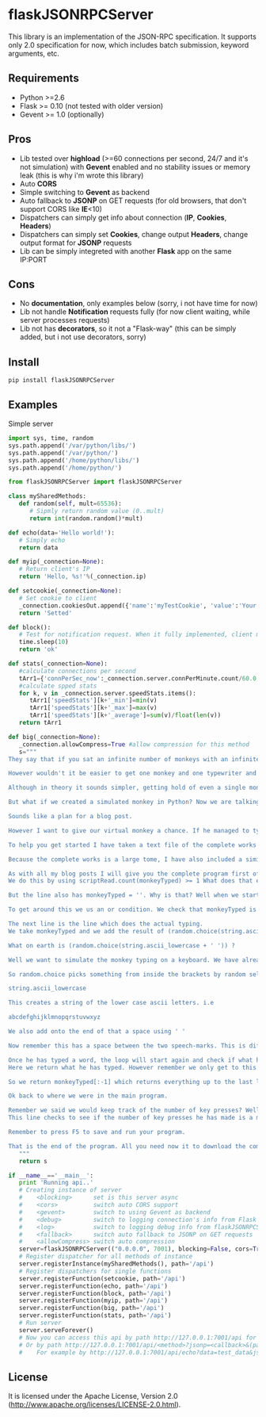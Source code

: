 # flaskJSONRPCServer
This library is an implementation of the JSON-RPC specification. It supports only 2.0 specification for now, which includes batch submission, keyword arguments, etc.

## Requirements
 - Python >=2.6
 - Flask >= 0.10 (not tested with older version)
 - Gevent >= 1.0 (optionally)

## Pros

 - Lib tested over **highload** (>=60 connections per second, 24/7 and it's not simulation) with **Gevent** enabled and no stability issues or memory leak (this is why i'm wrote this library)
 - Auto **CORS**
 - Simple switching to **Gevent** as backend
 - Auto fallback to **JSONP** on GET requests (for old browsers, that don't support CORS like **IE**<10)
 - Dispatchers can simply get info about connection (**IP**, **Cookies**, **Headers**)
 - Dispatchers can simply set **Cookies**, change output **Headers**, change output format for **JSONP** requests
 - Lib can be simply integreted with another **Flask** app on the same IP:PORT

## Cons
 - No **documentation**, only examples below (sorry, i not have time for now)
 - Lib not handle **Notification** requests fully (for now client waiting, while server processes requests)
 - Lib not has **decorators**, so it not a "Flask-way" (this can be simply added, but i not use decorators, sorry)

## Install
```pip install flaskJSONRPCServer```

## Examples
Simple server
```python
import sys, time, random
sys.path.append('/var/python/libs/')
sys.path.append('/var/python/')
sys.path.append('/home/python/libs/')
sys.path.append('/home/python/')

from flaskJSONRPCServer import flaskJSONRPCServer

class mySharedMethods:
   def random(self, mult=65536):
      # Sipmly return random value (0..mult)
      return int(random.random()*mult)

def echo(data='Hello world!'):
   # Simply echo
   return data

def myip(_connection=None):
   # Return client's IP
   return 'Hello, %s!'%(_connection.ip)

def setcookie(_connection=None):
   # Set cookie to client
   _connection.cookiesOut.append({'name':'myTestCookie', 'value':'Your IP is %s'%_connection.ip})
   return 'Setted'

def block():
   # Test for notification request. When it fully implemented, client must  not wait for compliting this function
   time.sleep(10)
   return 'ok'

def stats(_connection=None):
   #calculate connections per second
   tArr1={'connPerSec_now':_connection.server.connPerMinute.count/60.0, 'connPerSec_old':_connection.server.connPerMinute.oldCount/60.0, 'speedStats':{}}
   #calculate spped stats
   for k, v in _connection.server.speedStats.items():
      tArr1['speedStats'][k+'_min']=min(v)
      tArr1['speedStats'][k+'_max']=max(v)
      tArr1['speedStats'][k+'_average']=sum(v)/float(len(v))
   return tArr1

def big(_connection=None):
   _connection.allowCompress=True #allow compression for this method
   s="""
They say that if you sat an infinite number of monkeys with an infinite number of typewriters, then they would write the complete works of Shakespeare. This is known as the Infinite Monkey Theorem. I always feel it would be nice to try the actual experiment out. I mean all these monkeys with typewriters would be kinda cool.

However wouldn't it be easier to get one monkey and one typewriter and give him an infinite amount of time to see how he goes?

Although in theory it sounds simpler, getting hold of even a single monkey is not that easy.

But what if we created a simulated monkey in Python? Now we are talking! That would be easy, and unlike a real monkey our simulated one could work all day and all night. No food required.

Sounds like a plan for a blog post.

However I want to give our virtual monkey a chance. If he managed to type the complete works of Shakespeare without worrying about punctuation, we would be happy right? Same goes for capital letters, let's just ignore them for now. We want to give him a fighting chance of completing his task.

To help you get started I have taken a text file of the complete works of Shakespeare, and removed all punctuation and made all letters small. If any of you are thinking I did that by hand, think again. Python is your friend for automating tasks like that.

Because the complete works is a large tome, I have also included a similar file, with just Hamlet. You can choose which one you want your monkey to attempt!

As with all my blog posts I will give you the complete program first of all. Have a read through this and see how much of it you understand. Try and figure out those sections you don’t. I will then go through the program a line at a time explaining it in more detail.
We do this by using scriptRead.count(monkeyTyped) >= 1 What does that even mean? Well we take the complete works of Shakespeare stored in scriptRead, and we do a count of how many times the thing in the brackets appears. If we put monkeyTyped into the brackets then it will count how many times monkeyCount appeared in scriptRead. We only need it to appear once but if it appears more than once, then that is ok as well. We check this with the greater than or equal to symbol >=.

But the line also has monkeyTyped = ''. Why is that? Well when we start off this while loop the monkey has not typed anything, as we have set the variable to = '' , which means an empty string. This would mean our while loop would be false straight away, and our monkey would never start typing.

To get around this we us an or condition. We check that monkeyTyped is '' or scriptRead.count(monkeyTyped) >= 1

The next line is the line which does the actual typing.
We take monkeyTyped and we add the result of (random.choice(string.ascii_lowercase + ' ')) onto it and save the result as monkeyTyped.

What on earth is (random.choice(string.ascii_lowercase + ' ')) ?

Well we want to simulate the monkey typing on a keyboard. We have already said to make it easy we will not ask for punctuation, although we should ask him for a space between words. Thats not too much to ask is it? We also said we will not be too concerned about it being in capital letters.

So random.choice picks something from inside the brackets by random selection. So what have we put in the brackets. The first thing is

string.ascii_lowercase

This creates a string of the lower case ascii letters. i.e

abcdefghijklmnopqrstuvwxyz

We also add onto the end of that a space using ' '

Now remember this has a space between the two speech-marks. This is different from when we are creating a blank string, which doesn't have a space.

Once he has typed a word, the loop will start again and check if what has been typed is in the complete works. If it is he will continue. If not he will go to the else statement.
Here we return what he has typed. However remember we only get to this place if what is typed is not in the complete works. That's no use to us! We will need to remove the last letter of what he typed, as it was that last letter we know to have made perfect Shakespeare prose into gibberish.

So we return monkeyTyped[:-1] which returns everything up to the last letter but not the last letter.

Ok back to where we were in the main program.

Remember we said we would keep track of the number of key presses? Well lets update that now. We know the monkey has just typed a word, so it is easy to determine the size of that word and increase keyPresses by that amount. Oh but the monkey typed a letter which turned his prose into gibberish. We should add that on as well as we want our count to be accurate!
This line checks to see if the number of key presses he has made is a multiple of 10,000. The % checks if keyPresses / 10,000 has no remainder i.e. it is a multiple of 10,000. If it is then it will print the number of key-presses made. This only works if the key-presses are an exact multiple of 10,000. There will be times when the monkey is in the middle of a word when this happen, so it will not report back. However it reports enough to make you realise the monkey is still working and not fallen asleep.

Remember to press F5 to save and run your program.

That is the end of the program. All you need now it to download the complete works of Shakespeare or just Hamlet if thats what you want to use. Use the links below to do that.
   """
   return s

if __name__=='__main__':
   print 'Running api..'
   # Creating instance of server
   #    <blocking>      set is this server async
   #    <cors>          switch auto CORS support
   #    <gevent>        switch to using Gevent as backend
   #    <debug>         switch to logging connection's info from Flask
   #    <log>           switch to logging debug info from flaskJSONRPCServer
   #    <fallback>      switch auto fallback to JSONP on GET requests
   #    <allowCompress> switch auto compression
   server=flaskJSONRPCServer(("0.0.0.0", 7001), blocking=False, cors=True, gevent=False, debug=False, log=True, fallback=True, allowCompress=False)
   # Register dispatcher for all methods of instance
   server.registerInstance(mySharedMethods(), path='/api')
   # Register dispatchers for single functions
   server.registerFunction(setcookie, path='/api')
   server.registerFunction(echo, path='/api')
   server.registerFunction(block, path='/api')
   server.registerFunction(myip, path='/api')
   server.registerFunction(big, path='/api')
   server.registerFunction(stats, path='/api')
   # Run server
   server.serveForever()
   # Now you can access this api by path http://127.0.0.1:7001/api for JSON-RPC requests
   # Or by path http://127.0.0.1:7001/api/<method>?jsonp=<callback>&(params) for JSONP requests
   #    For example by http://127.0.0.1:7001/api/echo?data=test_data&jsonp=jsonpCallback_129620

```

## License
It is licensed under the Apache License, Version 2.0 (http://www.apache.org/licenses/LICENSE-2.0.html).
